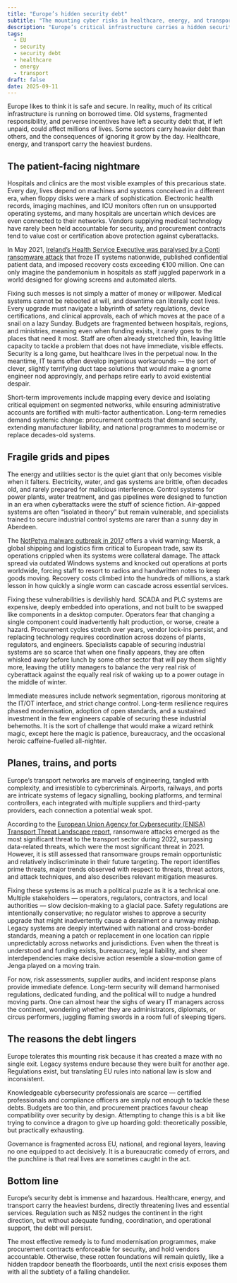 ```yaml
---
title: "Europe’s hidden security debt"
subtitle: "The mounting cyber risks in healthcare, energy, and transport"
description: "Europe’s critical infrastructure carries a hidden security debt. From hospitals and medical devices to energy grids and transport networks, outdated systems, fragmented governance, and perverse incentives leave millions of lives at risk. Exploring why the debt persists and what could be done to tackle it."
tags:
  - EU
  - security
  - security debt
  - healthcare
  - energy
  - transport
draft: false
date: 2025-09-11
---
```


Europe likes to think it is safe and secure. In reality, much of its critical infrastructure is running on borrowed 
time. Old systems, fragmented responsibility, and perverse incentives have left a security debt that, if left unpaid, 
could affect millions of lives. Some sectors carry heavier debt than others, and the consequences of ignoring it 
grow by the day. Healthcare, energy, and transport carry the heaviest burdens.

## The patient-facing nightmare

Hospitals and clinics are the most visible examples of this precarious state. Every day, lives depend on machines and systems conceived in a different era, when floppy disks were a mark of sophistication. Electronic health records, imaging machines, and ICU monitors often run on unsupported operating systems, and many hospitals are uncertain which devices are even connected to their networks. Vendors supplying medical technology have rarely been held accountable for security, and procurement contracts tend to value cost or certification above protection against cyberattacks.

In May 2021, [Ireland’s Health Service Executive was paralysed by a Conti ransomware attack](https://www.hse.ie/eng/services/publications/conti-cyber-attack-on-the-hse-full-report.pdf) that froze IT systems nationwide, published confidential patient data, and imposed recovery costs exceeding €100 million. One can only imagine the pandemonium in hospitals as staff juggled paperwork in a world designed for glowing screens and automated alerts.

Fixing such messes is not simply a matter of money or willpower. Medical systems cannot be rebooted at will, and downtime can literally cost lives. Every upgrade must navigate a labyrinth of safety regulations, device certifications, and clinical approvals, each of which moves at the pace of a snail on a lazy Sunday. Budgets are fragmented between hospitals, regions, and ministries, meaning even when funding exists, it rarely goes to the places that need it most. Staff are often already stretched thin, leaving little capacity to tackle a problem that does not have immediate, visible effects. Security is a long game, but healthcare lives in the perpetual now. In the meantime, IT teams often develop ingenious workarounds — the sort of clever, slightly terrifying duct tape solutions that would make a gnome engineer nod approvingly, and perhaps retire early to avoid existential despair.

Short-term improvements include mapping every device and isolating critical equipment on segmented networks, while ensuring administrative accounts are fortified with multi-factor authentication. Long-term remedies demand systemic change: procurement contracts that demand security, extending manufacturer liability, and national programmes to modernise or replace decades-old systems.

## Fragile grids and pipes

The energy and utilities sector is the quiet giant that only becomes visible when it falters. Electricity, water, and gas systems are brittle, often decades old, and rarely prepared for malicious interference. Control systems for power plants, water treatment, and gas pipelines were designed to function in an era when cyberattacks were the stuff of science fiction. Air-gapped systems are often “isolated in theory” but remain vulnerable, and specialists trained to secure industrial control systems are rarer than a sunny day in Aberdeen.

The [NotPetya malware outbreak in 2017](https://www.wired.com/story/notpetya-cyberattack-ukraine-russia-code-crashed-the-world/) offers a vivid warning: Maersk, a global shipping and logistics firm critical to European trade, saw its operations crippled when its systems were collateral damage. The attack spread via outdated Windows systems and knocked out operations at ports worldwide, forcing staff to resort to radios and handwritten notes to keep goods moving. Recovery costs climbed into the hundreds of millions, a stark lesson in how quickly a single worm can cascade across essential services.

Fixing these vulnerabilities is devilishly hard. SCADA and PLC systems are expensive, deeply embedded into operations, and not built to be swapped like components in a desktop computer. Operators fear that changing a single component could inadvertently halt production, or worse, create a hazard. Procurement cycles stretch over years, vendor lock-ins persist, and replacing technology requires coordination across dozens of plants, regulators, and engineers. Specialists capable of securing industrial systems are so scarce that when one finally appears, they are often whisked away before lunch by some other sector that will pay them slightly more, leaving the utility managers to balance the very real risk of cyberattack against the equally real risk of waking up to a power outage in the middle of winter.

Immediate measures include network segmentation, rigorous monitoring at the IT/OT interface, and strict change control. Long-term resilience requires phased modernisation, adoption of open standards, and a sustained investment in the few engineers capable of securing these industrial behemoths. It is the sort of challenge that would make a wizard rethink magic, except here the magic is patience, bureaucracy, and the occasional heroic caffeine-fuelled all-nighter.

## Planes, trains, and ports

Europe’s transport networks are marvels of engineering, tangled with complexity, and irresistible to cybercriminals. Airports, railways, and ports are intricate systems of legacy signalling, booking platforms, and terminal controllers, each integrated with multiple suppliers and third-party providers, each connection a potential weak spot.

According to the [European Union Agency for Cybersecurity (ENISA) Transport Threat Landscape report](https://www.enisa.europa.eu/publications/enisa-transport-threat-landscape), ransomware attacks emerged as the most significant threat to the transport sector during 2022, surpassing data-related threats, which were the most significant threat in 2021. However, it is still assessed that ransomware groups remain opportunistic and relatively indiscriminate in their future targeting. The report identifies prime threats, major trends observed with respect to threats, threat actors, and attack techniques, and also describes relevant mitigation measures.

Fixing these systems is as much a political puzzle as it is a technical one. Multiple stakeholders — operators, regulators, contractors, and local authorities — slow decision-making to a glacial pace. Safety regulations are intentionally conservative; no regulator wishes to approve a security upgrade that might inadvertently cause a derailment or a runway mishap. Legacy systems are deeply intertwined with national and cross-border standards, meaning a patch or replacement in one location can ripple unpredictably across networks and jurisdictions. Even when the threat is understood and funding exists, bureaucracy, legal liability, and sheer interdependencies make decisive action resemble a slow-motion game of Jenga played on a moving train.

For now, risk assessments, supplier audits, and incident response plans provide immediate defence. Long-term security will demand harmonised regulations, dedicated funding, and the political will to nudge a hundred moving parts. One can almost hear the sighs of weary IT managers across the continent, wondering whether they are administrators, diplomats, or circus performers, juggling flaming swords in a room full of sleeping tigers.

## The reasons the debt lingers

Europe tolerates this mounting risk because it has created a maze with no single exit. Legacy systems endure because they were built for another age. Regulations exist, but translating EU rules into national law is slow and inconsistent.

Knowledgeable cybersecurity professionals are scarce — certified professionals and compliance officers are simply not enough to tackle these debts. Budgets are too thin, and procurement practices favour cheap compatibility over security by design. Attempting to change this is a bit like trying to convince a dragon to give up hoarding gold: theoretically possible, but practically exhausting.

Governance is fragmented across EU, national, and regional layers, leaving no one equipped to act decisively. It is a bureaucratic comedy of errors, and the punchline is that real lives are sometimes caught in the act.

## Bottom line

Europe’s security debt is immense and hazardous. Healthcare, energy, and transport carry the heaviest burdens, directly threatening lives and essential services. Regulation such as NIS2 nudges the continent in the right direction, but without adequate funding, coordination, and operational support, the debt will persist.

The most effective remedy is to fund modernisation programmes, make procurement contracts enforceable for security, and hold vendors accountable. Otherwise, these rotten foundations will remain quietly, like a hidden trapdoor beneath the floorboards, until the next crisis exposes them with all the subtlety of a falling chandelier.
